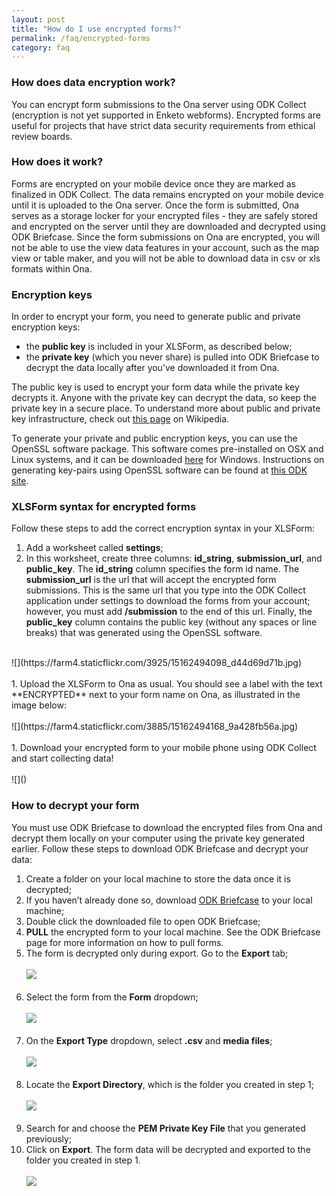 ```yaml
---
layout: post
title: "How do I use encrypted forms?"
permalink: /faq/encrypted-forms
category: faq
---
```


### <span id="data-encryption"></span>How does data encryption work?

You can encrypt form submissions to the Ona server using ODK Collect (encryption is not yet supported in Enketo webforms). Encrypted forms are useful for projects that have strict data security requirements from ethical review boards.

### How does it work?

Forms are encrypted on your mobile device once they are marked as finalized in ODK Collect. The data remains encrypted on your mobile device until it is uploaded to the Ona server.  Once the form is submitted, Ona serves as a storage locker for your encrypted files - they are safely stored and encrypted on the server until they are downloaded and decrypted using ODK Briefcase.  Since the form submissions on Ona are encrypted, you will not be able to use the view data features in your account, such as the map view or table maker, and you will not be able to download data in csv or xls formats within Ona.

### Encryption keys

In order to encrypt your form, you need to generate public and private encryption keys:

* the **public key** is included in your XLSForm, as described below;
* the **private key** (which you never share) is pulled into ODK Briefcase to decrypt the data locally after you’ve downloaded it from Ona.

The public key is used to encrypt your form data while the private key decrypts it. Anyone with the private key can decrypt the data, so keep the private key in a secure place. To understand more about public and private key infrastructure, check out [this page](http://en.wikipedia.org/wiki/Public-key_cryptography) on Wikipedia.

To generate your private and public encryption keys, you can use the OpenSSL software package.  This software comes pre-installed on OSX and Linux systems, and it can be downloaded [here](http://slproweb.com/products/Win32OpenSSL.html) for Windows.  Instructions on generating key-pairs using OpenSSL software can be found at [this ODK site](http://opendatakit.org/help/encrypted-forms/).

### XLSForm syntax for encrypted forms

Follow these steps to add the correct encryption syntax in your XLSForm:

1. Add a worksheet called **settings**;
1. In this worksheet, create three columns: **id_string**, **submission_url**, and **public_key**. The **id_string** column specifies the form id name.  The **submission_url** is the url that will accept the encrypted form submissions.  This is the same url that you type into the ODK Collect application under settings to download the forms from your account; however, you must add **/submission** to the end of this url.  Finally, the **public_key** column contains the public key (without any spaces or line breaks) that was generated using the OpenSSL software.
<br>
![](https://farm4.staticflickr.com/3925/15162494098_d44d69d71b.jpg)
<br><br>
1. Upload the XLSForm to Ona as usual. You should see a label with the text **ENCRYPTED** next to your form name on Ona, as illustrated in the image below:
<br><br>
![](https://farm4.staticflickr.com/3885/15162494168_9a428fb56a.jpg)
<br><br>
1. Download your encrypted form to your mobile phone using ODK Collect and start collecting data!
<br><br>
![]()

### How to decrypt your form

You must use ODK Briefcase to download the encrypted files from Ona and decrypt them locally on your computer using the private key generated earlier. Follow these steps to download ODK Briefcase and decrypt your data:

1. Create a folder on your local machine to store the data once it is decrypted;
1. If you haven’t already done so, download [ODK Briefcase](http://opendatakit.org/use/briefcase/) to your local machine;
1. Double click the downloaded file to open ODK Briefcase;
1. **PULL** the encrypted form to your local machine.  See the ODK Briefcase page for more information on how to pull forms.
1. The form is decrypted only during export. Go to the **Export** tab;
<br><br>
![](https://farm4.staticflickr.com/3874/15162544187_67d921e139.jpg)
<br><br>
1. Select the form from the **Form** dropdown;
<br><br>
![](https://farm4.staticflickr.com/3858/15348761702_ef299d25bb.jpg)
<br><br>
1. On the **Export Type** dropdown, select **.csv** and **media files**;
<br><br>
![](https://farm3.staticflickr.com/2943/15348761732_e2e89bd634.jpg)
<br><br>
1. Locate the **Export Directory**, which is the folder you created in step 1;
<br><br>
![](https://farm4.staticflickr.com/3927/15162313579_383bec78e2.jpg)
<br><br>
1. Search for and choose the **PEM Private Key File** that you generated previously;
1. Click on **Export**. The form data will be decrypted and exported to the folder you created in step 1.
<br><br>
![](https://farm3.staticflickr.com/2941/15349066455_dd6745eba9.jpg)
